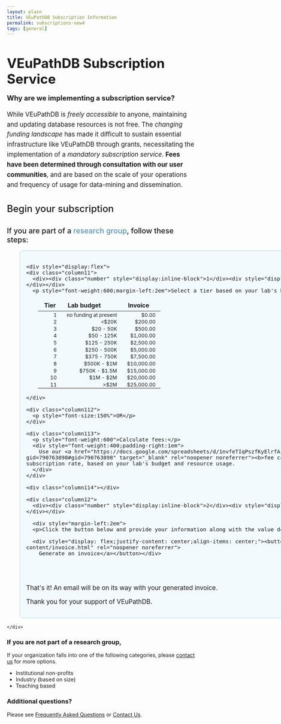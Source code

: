 ```yaml
---
layout: plain
title: VEuPathDB Subscription Information
permalink: subscriptions-new4
tags: [general]
---
```

<style>
  h1 {
    font-size: 2.5em;
    margin-bottom:0;
    padding-bottom:0;
    padding-top:0;
  }
  div.static-content {
    font-size:120%;
 
    h2 {
      font-weight:500;
    }
    h3 {
      font-weight:500;
      margin-bottom: 0.4em;
    }
    h4 {
      font-size: 130%;
      color: #5593bf;
      margin: 0;
    }
    div.top {
      line-height: 1.6em;
    }    
    div.column1 {
      padding: 1em;
      border-radius: .5em;
      border: 1px solid lightblue;
      background: #e6f7fd78;
      div.column11 {
        flex: 0 0 30%;
        margin-bottom: 1em;
      }
      div.column112 {
        flex: 0 0 5%;
        margin-top: 2.2em;
        margin-right: 1em;
        text-align: center;
      }
      div.column113 {
        flex: 0 0 20%;
        margin-top: 3em;
      }
      div.column114 {
        flex: 0 0 1px;
        background: lightblue;
      }
      div.column12 {
        flex: 0 0 auto;
        margin-left: 2em;
        max-width: 26em;
      }
    }
    div.column2 {
      padding: 0 1em 2em;
      border-radius: .5em;
      border: 1px solid #dbb667a6;
      background: #fdf9e696;
    }
    div.column1, div.column2 {
      min-width: 64em;
      margin: 1em 2em 1em;
    }

    table { margin-left: 2em; }
    tbody td {
      font-size: smaller;
      text-align: right;
      padding: 0.10em 1em;
    }
    thead td {
      font-weight: bold;
      padding: 0.3em 1em;
    }
    .button-3 {
      font-size: 120%;
      background-color: green;
      border: 0.15em solid green;
      border-radius: 8px;
      /* box-shadow: rgba(27, 31, 35, 0.04) 0 1px 0, rgba(255, 255, 255, 0.25) 0 1px 0 inset; */
      box-sizing: border-box;
      color: white;
      cursor: pointer;
      font-weight: 400;
      margin-top: 1em;
      padding: 0.4em 0.7em;
      transition: background-color 0.2s cubic-bezier(0.3, 0, 0.5, 1);
      touch-action: manipulation;
      vertical-align: middle;
    }

.button-3:focus:not(:focus-visible):not(.focus-visible) {
  box-shadow: none;
  outline: none;
}

.button-3:hover {
  background-color: #2c974b;
}

.button-3:focus {
  box-shadow: rgba(46, 164, 79, .4) 0 0 0 3px;
  outline: none;
}

.button-3:disabled {
  background-color: #94d3a2;
  border-color: rgba(27, 31, 35, .1);
  color: rgba(255, 255, 255, .8);
  cursor: default;
}

.button-3:active {
  background-color: #298e46;
  box-shadow: rgba(20, 70, 32, .2) 0 1px 0 inset;
}

    .button-3 a {
      text-decoration: none;
      color: white;
    }
    div.small {
      text-align: center;
      font-size:85%;
      font-style:italic;
      padding-top: 0.5em;
    }
    div.number {
      margin-right: 1em;
      display: inline-block;width: 25px;height: 25px;line-height: 25px;color: rgb(64, 138, 191);border: 2px solid rgb(64, 138, 191);border-radius: 25px;font-size: 18px;font-weight: bold;text-align: center;box-sizing: content-box;user-select: none;
    }
  }
</style>

<h1>VEuPathDB Subscription Service</h1>

<div class="static-content">

  <div class="top">
    <p><b style="font-size:110%">Why are we implementing a subscription service?</b></p>
    <p>While VEuPathDB is <i>freely accessible</i> to anyone, maintaining and updating database resources is not free. The <i>changing funding landscape</i> has made it difficult to sustain essential infrastructure like VEuPathDB through grants, necessitating the implementation of a <i>mandatory subscription service</i>. <b>Fees have been determined through consultation with our user communities</b>, and are based on the scale of your operations and frequency of usage for data-mining and dissemination.
    </p>
  </div>


  <h2>Begin your subscription</h2>
  <h3 style="padding-top: 0.25em">If you are part of a <span style="color:#5593bf">research group</span>, follow these steps:</h3>

  <div class="column1">

    <div style="display:flex">
    <div class="column11">
      <div><div class="number" style="display:inline-block">1</div><div style="display:inline-block"><h4>Determine costs</h4></div></div>
      <p style="font-weight:600;margin-left:2em">Select a tier based on your lab's budget:</p> 

  <table>
  <thead><tr>
    <td>Tier</td>
    <td>Lab budget</td>
    <td>Invoice</td>
  </tr></thead>
  <tbody><tr>
    <td>1</td>
    <td>no funding at present</td>
    <td>$0.00</td>
  </tr>
  <tr>
    <td>2</td>
    <td>&lt;$20K</td>
    <td>$200.00</td>
  </tr>
  <tr>
    <td>3</td>
    <td>$20 - 50K</td>
    <td>$500.00</td>
  </tr>
  <tr>
    <td>4</td>
    <td>$50 - 125K</td>
    <td>$1,000.00</td>
  </tr>
  <tr>
    <td>5</td>
    <td>$125 - 250K</td>
    <td>$2,500.00</td>
  </tr>
  <tr>
    <td>6</td>
    <td>$250 - 500K</td>
    <td>$5,000.00</td>
  </tr>
  <tr>
    <td>7</td>
    <td>$375 - 750K</td>
    <td>$7,500.00</td>
  </tr>
  <tr>
    <td>8</td>
    <td>$500K - $1M</td>
    <td>$10,000.00</td>
  </tr>
  <tr>
    <td>9</td>
    <td>$750K - $1.5M</td>
    <td>$15,000.00</td>
  </tr>
  <tr>
    <td>10</td>
    <td>$1M - $2M</td>
    <td>$20,000.00</td>
  </tr>
  <tr>
    <td>11</td>
    <td>&gt;$2M</td>
    <td>$25,000.00</td>
  </tr></tbody>
  </table>

    </div>

    <div class="column112">
      <p style="font-size:150%">OR</p>
    </div>

    <div class="column113">
      <p style="font-weight:600">Calculate fees:</p>
      <div style="font-weight:400;padding-right:1em">
        Use our <a href="https://docs.google.com/spreadsheets/d/1nvfeTIqPszfKyElrfAiW1KnB9bL5BSqmVeux_7u9XEo/copy?gid=790763898#gid=790763898" target="_blank" rel="noopener noreferrer"><b>fee calculator</b></a> to privately determine your subscription rate, based on your lab's budget and resource usage.
      </div>
    </div>

    <div class="column114"></div>    

    <div class="column12">
      <div><div class="number" style="display:inline-block">2</div><div style="display:inline-block"><h4>Generate invoice</h4></div></div>

      <div style="margin-left:2em">
      <p>Click the button below and provide your information along with the value determined in step 1.</p>

      <div style="display: flex;justify-content: center;align-items: center;"><button class="button-3"><a href="/a/app/static-content/invoice.html" rel="noopener noreferrer">
        Generate an invoice</a></button></div>
<br>
<br>
      <p>That's it! An email will be on its way with your generated invoice.</p>
      <p>Thank you for your support of VEuPathDB.</p>
      </div>
    </div>

    </div>
  </div>


  <h3>If you are not part of a research group,</h3>
  <div class="column2">     
    <p>If your organization falls into one of the following categories, please <a href="mailto:subscriptions@veupathdb.org">contact us</a>
      for more options.</p>
      <ul>
        <li>Institutional non-profits</li>
        <li>Industry (based on size)</li>
        <li>Teaching based</li>
      </ul>
  </div>


  <h3>Additional questions?</h3>
  <p>Please see <a href="/a/app/static-content/faq.html">Frequently Asked Questions</a> or <a href="/a/app/contact-us">Contact Us</a>.</p>


</div>

